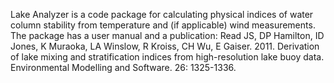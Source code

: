 Lake Analyzer is a code package for calculating physical indices of water column stability from temperature and (if applicable) wind measurements. The package has a user manual and a publication: Read JS, DP Hamilton, ID Jones, K Muraoka, LA Winslow, R Kroiss, CH Wu, E Gaiser. 2011. Derivation of lake mixing and stratification indices from high-resolution lake buoy data. Environmental Modelling and Software. 26: 1325-1336.